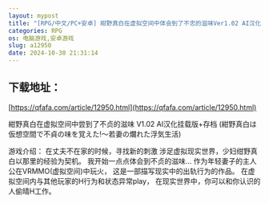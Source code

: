 ```yaml
---
layout: mypost
title: "[RPG/中文/PC+安卓] 紺野真白在虚拟空间中体会到了不忠的滋味Ver1.02 AI汉化版 [2.5G]"
categories: RPG
os: 电脑游戏,安卓游戏
slug: a12950
date: 2024-10-30 21:31:14
---
```


## 下载地址：

[https://qfafa.com/article/12950.html](https://qfafa.com/article/12950.html)

紺野真白在虚拟空间中尝到了不贞的滋味 V1.02 AI汉化挂载版+存档
(紺野真白は仮想空間で不貞の味を覚えた!～若妻の爛れた浮気生活)

游戏介绍：
在丈夫不在家的时候，寻找新的刺激
涉足虚拟现实世界，少妇绀野真白以那里的经验为契机。
我开始一点点体会到不贞的滋味…
作为年轻妻子的主人公在VRMMO(虚拟空间)中玩火，
这是一部描写现实中的出轨行为的作品。
在虚拟空间内与其他玩家的H行为和状态异常play，
在现实世界中，你可以和你认识的人偷晴H工作。